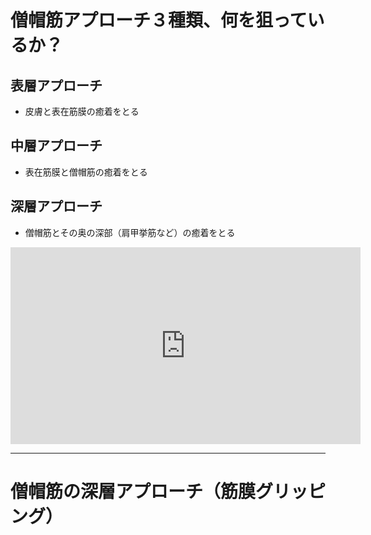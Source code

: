 
# 僧帽筋アプローチ３種類、何を狙っているか？

## 表層アプローチ

- 皮膚と表在筋膜の癒着をとる

## 中層アプローチ

- 表在筋膜と僧帽筋の癒着をとる

## 深層アプローチ

- 僧帽筋とその奥の深部（肩甲挙筋など）の癒着をとる

<iframe width="560" height="315" src="https://www.youtube.com/embed/RVWamwJomM8?rel=0" frameborder="0" allow="autoplay; encrypted-media" allowfullscreen></iframe>


---

# 僧帽筋の深層アプローチ（筋膜グリッピング）
